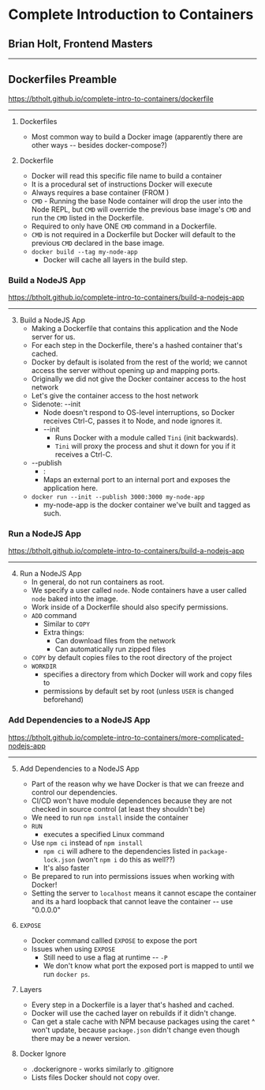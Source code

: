 # Complete Introduction to Containers
## Brian Holt, Frontend Masters
---

## Dockerfiles Preamble
https://btholt.github.io/complete-intro-to-containers/dockerfile
___

1. Dockerfiles
    * Most common way to build a Docker image (apparently there are other ways -- besides docker-compose?)

2. Dockerfile
    * Docker will read this specific file name to build a container
    * It is a procedural set of instructions Docker will execute
    * Always requires a base container (FROM <base-container>)
    * `CMD` - Running the base Node container will drop the user into the Node REPL, but 
      `CMD` will override the previous base image's `CMD` and run the `CMD` listed in the Dockerfile.
    * Required to only have ONE `CMD` command in a Dockerfile.
    * `CMD` is not required in a Dockerfile but Docker will default to the previous `CMD` declared in the base image.
    * `docker build --tag my-node-app`
        * Docker will cache all layers in the build step.


### Build a NodeJS App
https://btholt.github.io/complete-intro-to-containers/build-a-nodejs-app
___

3. Build a NodeJS App
    * Making a Dockerfile that contains this application and the Node server for us.
    * For each step in the Dockerfile, there's a hashed container that's cached.
    * Docker by default is isolated from the rest of the world; we cannot access the server without opening up and mapping ports.
    * Originally we did not give the Docker container access to the host network
    * Let's give the container access to the host network
    * Sidenote: --init
        * Node doesn't respond to OS-level interruptions, so Docker receives Ctrl-C, passes it to Node, and node ignores it.
        * --init
            * Runs Docker with a module called `Tini` (init backwards).
            * `Tini` will proxy the process and shut it down for you if it receives a Ctrl-C.
    * --publish
        * <base OS port>:<docker container port>
        * Maps an external port to an internal port and exposes the application here.
    * `docker run --init --publish 3000:3000 my-node-app`
        * my-node-app is the docker container we've built and tagged as such.

### Run a NodeJS App
https://btholt.github.io/complete-intro-to-containers/build-a-nodejs-app
___

4. Run a NodeJS App
    * In general, do not run containers as root.
    * We specify a user called `node`. Node containers have a user called `node` baked into the image.
    * Work inside of a Dockerfile should also specify permissions.
    * `ADD` command
        * Similar to `COPY`
        * Extra things:
            * Can download files from the network
            * Can automatically run zipped files
    * `COPY` by default copies files to the root directory of the project
    * `WORKDIR`
        * specifies a directory from which Docker will work and copy files to
        * permissions by default set by root (unless `USER` is changed beforehand)


### Add Dependencies to a NodeJS App
https://btholt.github.io/complete-intro-to-containers/more-complicated-nodejs-app
___

5. Add Dependencies to a NodeJS App
    * Part of the reason why we have Docker is that we can freeze and control our dependencies.
    * CI/CD won't have module dependences because they are not checked in source control (at least they shouldn't be)
    * We need to run `npm install` inside the container
    * `RUN`
        * executes a specified Linux command
    * Use `npm ci` instead of `npm install`
        * `npm ci` will adhere to the dependencies listed in `package-lock.json` (won't `npm i` do this as well??)
        * It's also faster
    * Be prepared to run into permissions issues when working with Docker!
    * Setting the server to `localhost` means it cannot escape the container and its a hard loopback that cannot leave the container -- use "0.0.0.0"

6. `EXPOSE`
    * Docker command callled `EXPOSE` to expose the port
    * Issues when using `EXPOSE`
        * Still need to use a flag at runtime -- `-P`
        * We don't know what port the exposed port is mapped to until we run `docker ps`.

7. Layers
    * Every step in a Dockerfile is a layer that's hashed and cached.
    * Docker will use the cached layer on rebuilds if it didn't change.
    * Can get a stale cache with NPM because packages using the caret ^ won't update, because `package.json` didn't change even though there may be a newer version.
    
8. Docker Ignore
    * .dockerignore - works similarly to .gitignore
    * Lists files Docker should not copy over.
